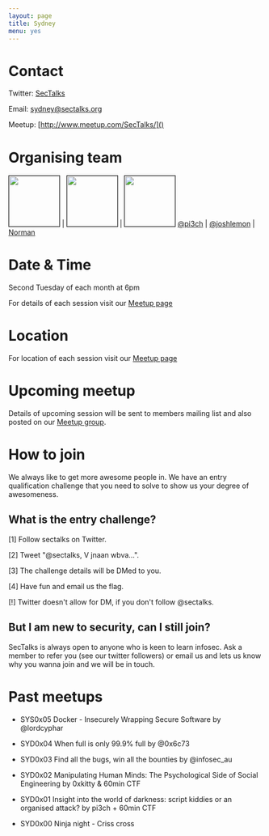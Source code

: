 ```yaml
---
layout: page
title: Sydney 
menu: yes
---
```


# Contact 

Twitter: [SecTalks](https://twitter.com/sectalks)

Email: [sydney@sectalks.org](mailto:sydney@sectalks.org)

Meetup: [http://www.meetup.com/SecTalks/]()

# Organising team 

<img src="https://pbs.twimg.com/profile_images/1677302890/ph_logo_twitter-s.png" border="1" width="100" height="100" /> | <img src="https://pbs.twimg.com/profile_images/1099426639/34670_408041423620_724463620_4663894_2933674_n.jpg" width="100" height="100" border="1"/> | <img src="https://media.licdn.com/mpr/mpr/shrink_100_100/p/7/005/095/124/28d6223.jpg" border="1" width="100" height="100" /> 
[@pi3ch](https://twitter.com/pi3ch) | [@joshlemon](https://twitter.com/joshlemon) | [Norman](https://au.linkedin.com/in/createremotethread)

# Date & Time 

Second Tuesday of each month at 6pm

For details of each session visit our [Meetup page](http://www.meetup.com/SecTalks/)

# Location 

For location of each session visit our [Meetup page](http://www.meetup.com/SecTalks/)

# Upcoming meetup 

Details of upcoming session will be sent to members mailing list 
and also posted on our [Meetup group](http://www.meetup.com/SecTalks/).

# How to join

We always like to get more awesome people in.
We have an entry qualification challenge that you need
to solve to show us your degree of awesomeness.

## What is the entry challenge?

[1] Follow sectalks on Twitter.

[2] Tweet "@sectalks, V jnaan wbva...".

[3] The challenge details will be DMed to you.

[4] Have fun and email us the flag.

[!] Twitter doesn't allow for DM, if you don't follow @sectalks.

## But I am new to security, can I still join?

SecTalks is always open to anyone who is keen to learn infosec.
Ask a member to refer you (see our twitter followers) or email us and
lets us know why you wanna join and we will be in touch.

# Past meetups 

* SYS0x05 Docker - Insecurely Wrapping Secure Software by @lordcyphar

* SYD0x04 When full is only 99.9% full by @0x6c73

* SYD0x03 Find all the bugs, win all the bounties by @infosec_au

* SYD0x02 Manipulating Human Minds: The Psychological Side of Social Engineering by 0xkitty & 60min CTF

* SYD0x01 Insight into the world of darkness: script kiddies or an organised attack? by pi3ch + 60min CTF

* SYD0x00 Ninja night - Criss cross

